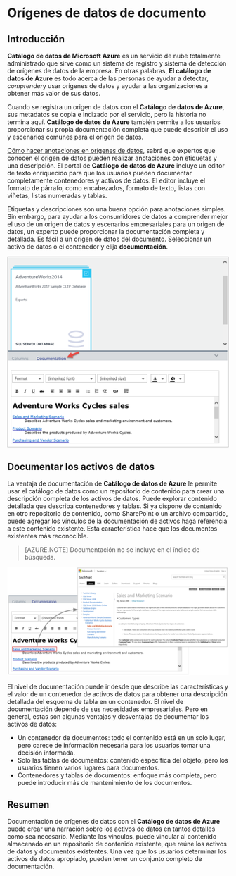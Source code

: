 <properties
    pageTitle="Cómo documentar orígenes de datos | Microsoft Azure"
    description="Artículo de procedimiento para resaltar cómo documentar activos de datos en el catálogo de datos de Azure."
    services="data-catalog"
    documentationCenter=""
    authors="spelluru"
    manager="NA"
    editor=""
    tags=""/>
<tags
    ms.service="data-catalog"
    ms.devlang="NA"
    ms.topic="article"
    ms.tgt_pltfrm="NA"
    ms.workload="data-catalog"
    ms.date="09/13/2016"
    ms.author="spelluru"/>

# <a name="document-data-sources"></a>Orígenes de datos de documento

## <a name="introduction"></a>Introducción

**Catálogo de datos de Microsoft Azure** es un servicio de nube totalmente administrado que sirve como un sistema de registro y sistema de detección de orígenes de datos de la empresa. En otras palabras, **El catálogo de datos de Azure** es todo acerca de las personas de ayudar a detectar, *comprender*y usar orígenes de datos y ayudar a las organizaciones a obtener más valor de sus datos.

Cuando se registra un origen de datos con el **Catálogo de datos de Azure**, sus metadatos se copia e indizado por el servicio, pero la historia no termina aquí. **Catálogo de datos de Azure** también permite a los usuarios proporcionar su propia documentación completa que puede describir el uso y escenarios comunes para el origen de datos.

[Cómo hacer anotaciones en orígenes de datos](data-catalog-how-to-annotate.md), sabrá que expertos que conocen el origen de datos pueden realizar anotaciones con etiquetas y una descripción. El portal de **Catálogo de datos de Azure** incluye un editor de texto enriquecido para que los usuarios pueden documentar completamente contenedores y activos de datos. El editor incluye el formato de párrafo, como encabezados, formato de texto, listas con viñetas, listas numeradas y tablas.

Etiquetas y descripciones son una buena opción para anotaciones simples. Sin embargo, para ayudar a los consumidores de datos a comprender mejor el uso de un origen de datos y escenarios empresariales para un origen de datos, un experto puede proporcionar la documentación completa y detallada. Es fácil a un origen de datos del documento. Seleccionar un activo de datos o el contenedor y elija **documentación**.

![](media\data-catalog-documentation\data-catalog-documentation.png)

## <a name="documenting-data-assets"></a>Documentar los activos de datos

La ventaja de documentación de **Catálogo de datos de Azure** le permite usar el catálogo de datos como un repositorio de contenido para crear una descripción completa de los activos de datos. Puede explorar contenido detallada que describa contenedores y tablas. Si ya dispone de contenido en otro repositorio de contenido, como SharePoint o un archivo compartido, puede agregar los vínculos de la documentación de activos haga referencia a este contenido existente. Esta característica hace que los documentos existentes más reconocible.

> [AZURE.NOTE] Documentación no se incluye en el índice de búsqueda.

![](media\data-catalog-documentation\data-catalog-documentation2.png)

El nivel de documentación puede ir desde que describe las características y el valor de un contenedor de activos de datos para obtener una descripción detallada del esquema de tabla en un contenedor. El nivel de documentación depende de sus necesidades empresariales. Pero en general, estas son algunas ventajas y desventajas de documentar los activos de datos:

-   Un contenedor de documentos: todo el contenido está en un solo lugar, pero carece de información necesaria para los usuarios tomar una decisión informada.
-   Solo las tablas de documentos: contenido específica del objeto, pero los usuarios tienen varios lugares para documentos.
-   Contenedores y tablas de documentos: enfoque más completa, pero puede introducir más de mantenimiento de los documentos.

## <a name="summary"></a>Resumen

Documentación de orígenes de datos con el **Catálogo de datos de Azure** puede crear una narración sobre los activos de datos en tantos detalles como sea necesario.  Mediante los vínculos, puede vincular al contenido almacenado en un repositorio de contenido existente, que reúne los activos de datos y documentos existentes. Una vez que los usuarios determinar los activos de datos apropiado, pueden tener un conjunto completo de documentación.
